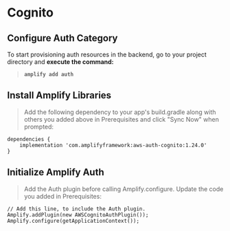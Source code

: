# Cognito

## Configure Auth Category

To start provisioning auth resources in the backend, go to your project directory and **execute the command:**

>**`amplify add auth`**

## Install Amplify Libraries

>Add the following dependency to your app's build.gradle along with others you added above in Prerequisites and click "Sync Now" when prompted:

    dependencies {
        implementation 'com.amplifyframework:aws-auth-cognito:1.24.0'
    }

## Initialize Amplify Auth

>Add the Auth plugin before calling Amplify.configure. Update the code you added in Prerequisites:

    // Add this line, to include the Auth plugin.
    Amplify.addPlugin(new AWSCognitoAuthPlugin());
    Amplify.configure(getApplicationContext());

